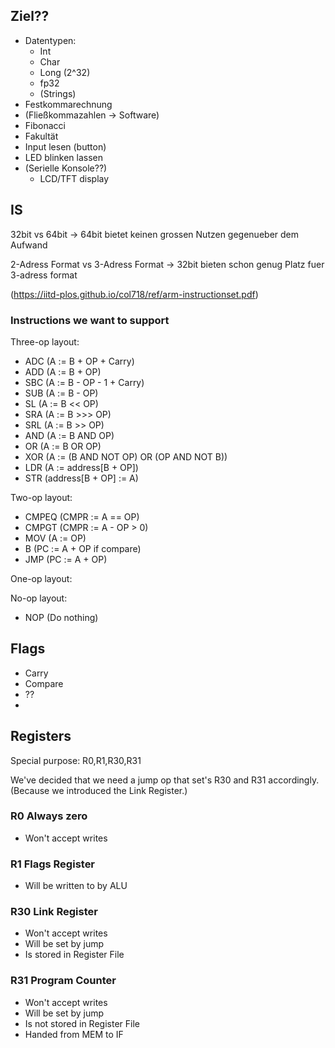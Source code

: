 
## Ziel??
 * Datentypen:
   * Int
   * Char
   * Long (2^32)
   * fp32
   * (Strings)
 * Festkommarechnung
 * (Fließkommazahlen -> Software)
 * Fibonacci
 * Fakultät
 * Input lesen (button)
 * LED blinken lassen
 * (Serielle Konsole??)
   * LCD/TFT display

## IS

32bit vs 64bit
  -> 64bit bietet keinen grossen Nutzen gegenueber dem Aufwand

2-Adress Format vs 3-Adress Format
  -> 32bit bieten schon genug Platz fuer 3-adress format

(https://iitd-plos.github.io/col718/ref/arm-instructionset.pdf)

### Instructions we want to support

Three-op layout:
 * ADC (A := B + OP + Carry)
 * ADD (A := B + OP)
 * SBC (A := B - OP - 1 + Carry)
 * SUB (A := B - OP)
 * SL  (A := B << OP)
 * SRA (A := B >>> OP)
 * SRL (A := B >> OP)
 * AND (A := B AND OP)
 * OR  (A := B OR OP)
 * XOR (A := (B AND NOT OP) OR (OP AND NOT B))
 * LDR (A := address[B + OP])
 * STR (address[B + OP] := A)

Two-op layout:
 * CMPEQ (CMPR := A == OP)
 * CMPGT (CMPR := A - OP > 0)
 * MOV   (A := OP)
 * B     (PC := A + OP if compare)
 * JMP   (PC := A + OP)

One-op layout:

No-op layout:
 * NOP (Do nothing)

## Flags
 * Carry
 * Compare
 * ??
 *

## Registers

Special purpose: R0,R1,R30,R31

We've decided that we need a jump op that set's R30 and R31 accordingly. (Because we introduced the Link Register.)

### R0 Always zero
 * Won't accept writes

### R1 Flags Register
 * Will be written to by ALU

### R30 Link Register
 * Won't accept writes
 * Will be set by jump
 * Is stored in Register File

### R31 Program Counter
 * Won't accept writes
 * Will be set by jump
 * Is not stored in Register File
 * Handed from MEM to IF
